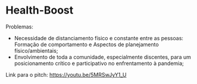 # Health-Boost

Problemas:
- Necessidade de distanciamento físico e constante entre as pessoas: Formação de comportamento e Aspectos de planejamento físico/ambientais;
- Envolvimento de toda a comunidade, especialmente discentes, para um posicionamento crítico e participativo no enfrentamento à pandemia;

Link para o pitch:
https://youtu.be/5MRSwJyY1_U
